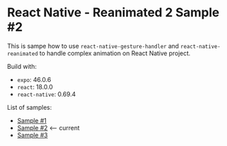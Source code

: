 # React Native - Reanimated 2 Sample #2

This is sampe how to use `react-native-gesture-handler` and `react-native-reanimated` to handle complex animation on React Native project.

Build with:
- `expo`: 46.0.6
- `react`: 18.0.0
- `react-native`: 0.69.4

List of samples:
- [Sample #1](https://github.com/darkterminal/react-native-reanimated-sample/tree/master)
- [Sample #2](https://github.com/darkterminal/react-native-reanimated-sample/tree/pan-gesture-handler) <-- current
- [Sample #3](https://github.com/darkterminal/react-native-reanimated-sample/tree/interpolate-with-scrollview)
